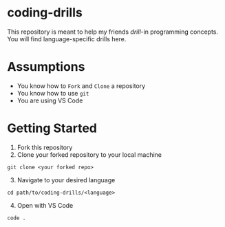 # coding-drills
This repository is meant to help my friends _drill_-in programming concepts. You will find language-specific drills here.

# Assumptions
- You know how to `Fork` and `Clone` a repository
- You know how to use `git`
- You are using VS Code

# Getting Started
1. Fork this repository
2. Clone your forked repository to your local machine
```
git clone <your forked repo>
```
3. Navigate to your desired language 
```
cd path/to/coding-drills/<language>
```
4. Open with VS Code
```
code .
```
